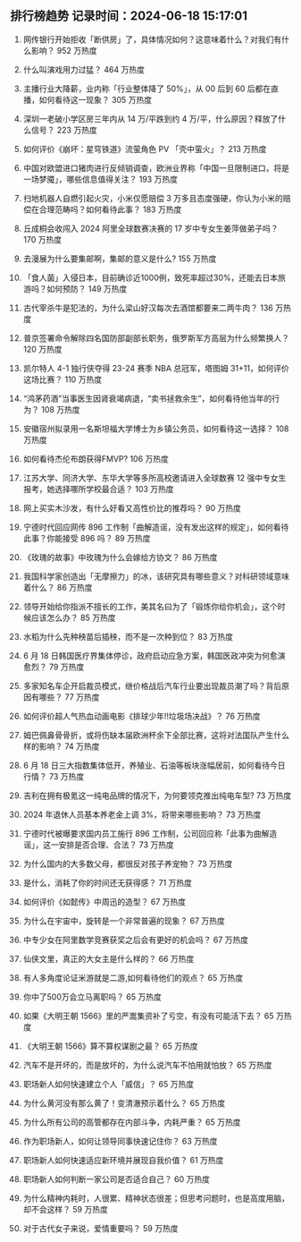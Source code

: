 
## 排行榜趋势 记录时间：2024-06-18 15:17:01
  
  1. 网传银行开始拒收「断供房」了，具体情况如何？这意味着什么？对我们有什么影响？ 952 万热度
    
  2. 什么叫演戏用力过猛？ 464 万热度
    
  3. 主播行业大降薪，业内称「行业整体降了 50%」，从 00 后到 60 后都在直播，如何看待这一现象？ 305 万热度
    
  4. 深圳一老破小学区房三年内从 14 万/平跌到约 4 万/平，什么原因？释放了什么信号？ 223 万热度
    
  5. 如何评价《崩坏：星穹铁道》流萤角色 PV 「壳中萤火」？ 213 万热度
    
  6. 中国对欧盟进口猪肉进行反倾销调查，欧洲业界称「中国一旦限制进口，将是一场梦魇」，哪些信息值得关注？ 193 万热度
    
  7. 扫地机器人自燃引起火灾，小米仅愿赔偿 3 万多且态度强硬，你认为小米的赔偿在合理范畴吗？如何看待此事？ 183 万热度
    
  8. 丘成桐会收闯入 2024 阿里全球数赛决赛的 17 岁中专女生姜萍做弟子吗？ 170 万热度
    
  9. 去漫展为什么要集邮啊，集邮的意义是什么? 155 万热度
    
  10. 「食人菌」入侵日本，目前确诊近1000例，致死率超过30%，还能去日本旅游吗？如何预防？ 149 万热度
    
  11. 古代宰杀牛是犯法的，为什么梁山好汉每次去酒馆都要来二两牛肉？ 136 万热度
    
  12. 普京签署命令解除四名国防部副部长职务，俄罗斯军方高层为什么频繁换人？ 120 万热度
    
  13. 凯尔特人 4-1 独行侠夺得 23-24 赛季 NBA 总冠军，塔图姆 31+11，如何评价这场比赛？ 110 万热度
    
  14. “鸿茅药酒”当事医生因肾衰竭病退，“卖书拯救余生”，如何看待他当年的行为？ 108 万热度
    
  15. 安徽宿州拟录用一名斯坦福大学博士为乡镇公务员，如何看待这一选择？ 108 万热度
    
  16. 如何看待杰伦布朗获得FMVP? 106 万热度
    
  17. 江苏大学、同济大学、东华大学等多所高校邀请进入全球数赛 12 强中专女生报考，她选择哪所学校最合适？ 103 万热度
    
  18. 网上买实木沙发，有什么好看又高性价比的推荐吗？ 90 万热度
    
  19. 宁德时代回应网传 896 工作制「曲解造谣，没有发出这样的规定」，如何看待此事？你能接受 896 吗？ 89 万热度
    
  20. 《玫瑰的故事》中玫瑰为什么会嫁给方协文？ 86 万热度
    
  21. 我国科学家创造出「无摩擦力」的冰，该研究具有哪些意义？对科研领域意味着什么？ 86 万热度
    
  22. 领导开始给你指派不擅长的工作，美其名曰为了「锻炼你给你机会」，这个时候应该怎么办？ 85 万热度
    
  23. 水稻为什么先种秧苗后插秧，而不是一次种到位？ 83 万热度
    
  24. 6 月 18 日韩国医疗界集体停诊，政府启动应急方案，韩国医政冲突为何愈演愈烈？ 79 万热度
    
  25. 多家知名车企开启裁员模式，继价格战后汽车行业要出现裁员潮了吗？背后原因有哪些？ 77 万热度
    
  26. 如何评价超人气热血动画电影《排球少年!!垃圾场决战》？ 76 万热度
    
  27. 姆巴佩鼻骨骨折，或将伤缺本届欧洲杯余下全部比赛，这将对法国队产生什么样的影响？ 74 万热度
    
  28. 6 月 18 日三大指数集体低开，养殖业、石油等板块涨幅居前，如何看待今日行情？ 73 万热度
    
  29. 吉利在拥有极氪这一纯电品牌的情况下，为何要领克推出纯电车型? 73 万热度
    
  30. 2024 年退休人员基本养老金上调 3%，将带来哪些影响？ 73 万热度
    
  31. 宁德时代被曝要求国内员工施行 896 工作制，公司回应称「此事为曲解造谣」，这一安排是否合理、合法？ 73 万热度
    
  32. 为什么国内的大多数父母，都很反对孩子养宠物？ 73 万热度
    
  33. 是什么，消耗了你的时间还无获得感？ 71 万热度
    
  34. 如何评价《如懿传》中周迅的造型？ 67 万热度
    
  35. 为什么在宇宙中，旋转是一个非常普遍的现象？ 67 万热度
    
  36. 中专少女在阿里数学竞赛获奖之后会有更好的机会吗？ 67 万热度
    
  37. 仙侠文里，真正的大女主是什么样的？ 66 万热度
    
  38. 有人多角度论证米游就是二游,如何看待他们的观点？ 65 万热度
    
  39. 你中了500万会立马离职吗？ 65 万热度
    
  40. 如果《大明王朝 1566》里的严嵩集资补了亏空，有没有可能活下去？ 65 万热度
    
  41. 《大明王朝 1566》算不算权谋剧之最？ 65 万热度
    
  42. 汽车不是开坏的，而是放坏的，为什么说汽车不怕用就怕放？ 65 万热度
    
  43. 职场新人如何快速建立个人「威信」？ 65 万热度
    
  44. 为什么黄河没有那么黄了！变清澈预示着什么？ 65 万热度
    
  45. 为什么所有公司的高管都存在内部斗争，内耗严重？ 65 万热度
    
  46. 作为职场新人，如何让领导同事快速记住你？ 63 万热度
    
  47. 职场新人如何快速适应新环境并展现自我价值？ 61 万热度
    
  48. 职场新人如何判断一家公司是否适合自己？ 60 万热度
    
  49. 为什么精神内耗时，人很累、精神状态很差；但思考问题时，也是高度用脑，却不会这样？ 59 万热度
    
  50. 对于古代女子来说，爱情重要吗？ 59 万热度
    